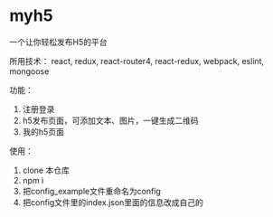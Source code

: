 # myh5

一个让你轻松发布H5的平台

所用技术：
react, redux, react-router4, react-redux, webpack, eslint, mongoose

功能：
1. 注册登录
2. h5发布页面，可添加文本、图片，一键生成二维码
3. 我的h5页面

使用：
1. clone 本仓库
2. npm i
3. 把config_example文件重命名为config
4. 把config文件里的index.json里面的信息改成自己的
